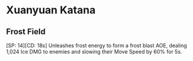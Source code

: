 # Xuanyuan Katana

## Frost Field

[SP: 14][CD: 18s] Unleashes frost energy to form a frost blast AOE, dealing 1,024 Ice DMG to enemies and slowing their Move Speed by 60% for 5s.